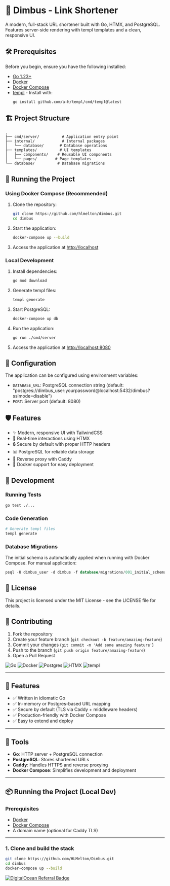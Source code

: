 # 🔗 Dimbus - Link Shortener

A modern, full-stack URL shortener built with Go, HTMX, and PostgreSQL. Features server-side rendering with templ templates and a clean, responsive UI.

## 🛠️ Prerequisites

Before you begin, ensure you have the following installed:

- [Go 1.23+](https://golang.org/dl/)
- [Docker](https://docs.docker.com/get-docker/)
- [Docker Compose](https://docs.docker.com/compose/install/)
- [templ](https://templ.guide/quick-start/installation) - Install with:
  ```bash
  go install github.com/a-h/templ/cmd/templ@latest
  ```

## 🏗️ Project Structure

```
.
├── cmd/server/          # Application entry point
├── internal/            # Internal packages
│   └── database/       # Database operations
├── templates/          # UI templates
│   ├── components/    # Reusable UI components
│   └── pages/        # Page templates
└── database/          # Database migrations
```

## 🚀 Running the Project

### Using Docker Compose (Recommended)

1. Clone the repository:
   ```bash
   git clone https://github.com/hlmelton/dimbus.git
   cd dimbus
   ```

2. Start the application:
   ```bash
   docker-compose up --build
   ```

3. Access the application at [http://localhost](http://localhost)

### Local Development

1. Install dependencies:
   ```bash
   go mod download
   ```

2. Generate templ files:
   ```bash
   templ generate
   ```

3. Start PostgreSQL:
   ```bash
   docker-compose up db
   ```

4. Run the application:
   ```bash
   go run ./cmd/server
   ```

5. Access the application at [http://localhost:8080](http://localhost:8080)

## 🔧 Configuration

The application can be configured using environment variables:

- `DATABASE_URL`: PostgreSQL connection string (default: "postgres://dimbus_user:yourpassword@localhost:5432/dimbus?sslmode=disable")
- `PORT`: Server port (default: 8080)

## 🛡️ Features

- ✨ Modern, responsive UI with TailwindCSS
- 🔄 Real-time interactions using HTMX
- 🔒 Secure by default with proper HTTP headers
- 📊 PostgreSQL for reliable data storage
- 🚦 Reverse proxy with Caddy
- 🐳 Docker support for easy deployment

## 🧪 Development

### Running Tests
```bash
go test ./...
```

### Code Generation
```bash
# Generate templ files
templ generate
```

### Database Migrations
The initial schema is automatically applied when running with Docker Compose. For manual application:

```sql
psql -U dimbus_user -d dimbus -f database/migrations/001_initial_schema.sql
```

## 📝 License

This project is licensed under the MIT License - see the LICENSE file for details.

## 🤝 Contributing

1. Fork the repository
2. Create your feature branch (`git checkout -b feature/amazing-feature`)
3. Commit your changes (`git commit -m 'Add some amazing feature'`)
4. Push to the branch (`git push origin feature/amazing-feature`)
5. Open a Pull Request

![Go](https://img.shields.io/badge/Go-1.23-blue)
![Docker](https://img.shields.io/badge/Docker-yes-blue)
![Postgres](https://img.shields.io/badge/PostgreSQL-15-blue)
![HTMX](https://img.shields.io/badge/HTMX-1.9.10-blue)
![templ](https://img.shields.io/badge/templ-0.3.865-blue)

---

## 🚀 Features

- ✅ Written in idiomatic Go
- ✅ In-memory or Postgres-based URL mapping
- ✅ Secure by default (TLS via Caddy + middleware headers)
- ✅ Production-friendly with Docker Compose
- ✅ Easy to extend and deploy

---

## 🧱 Tools

- **Go**: HTTP server + PostgreSQL connection
- **PostgreSQL**: Stores shortened URLs
- **Caddy**: Handles HTTPS and reverse proxying
- **Docker Compose**: Simplifies development and deployment
---

## 📦 Running the Project (Local Dev)

### Prerequisites

- [Docker](https://docs.docker.com/get-docker/)
- [Docker Compose](https://docs.docker.com/compose/)
- A domain name (optional for Caddy TLS)

---

### 1. Clone and build the stack

```bash
git clone https://github.com/HLMelton/Dimbus.git
cd dimbus
docker-compose up --build

```


[![DigitalOcean Referral Badge](https://web-platforms.sfo2.cdn.digitaloceanspaces.com/WWW/Badge%202.svg)](https://www.digitalocean.com/?refcode=2fe7735e3150&utm_campaign=Referral_Invite&utm_medium=Referral_Program&utm_source=badge)